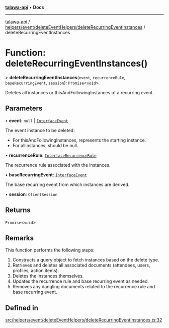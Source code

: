 [**talawa-api**](../../../../../README.md) • **Docs**

***

[talawa-api](../../../../../modules.md) / [helpers/event/deleteEventHelpers/deleteRecurringEventInstances](../README.md) / deleteRecurringEventInstances

# Function: deleteRecurringEventInstances()

\> **deleteRecurringEventInstances**(`event`, `recurrenceRule`, `baseRecurringEvent`, `session`): `Promise`\<`void`\>

Deletes all instances or thisAndFollowingInstances of a recurring event.

## Parameters

• **event**: `null` \| [`InterfaceEvent`](../../../../../models/Event/interfaces/InterfaceEvent.md)

The event instance to be deleted:
  - For thisAndFollowingInstances, represents the starting instance.
  - For allInstances, should be null.

• **recurrenceRule**: [`InterfaceRecurrenceRule`](../../../../../models/RecurrenceRule/interfaces/InterfaceRecurrenceRule.md)

The recurrence rule associated with the instances.

• **baseRecurringEvent**: [`InterfaceEvent`](../../../../../models/Event/interfaces/InterfaceEvent.md)

The base recurring event from which instances are derived.

• **session**: `ClientSession`

## Returns

`Promise`\<`void`\>

## Remarks

This function performs the following steps:
1. Constructs a query object to fetch instances based on the delete type.
2. Retrieves and deletes all associated documents (attendees, users, profiles, action items).
3. Deletes the instances themselves.
4. Updates the recurrence rule and base recurring event as needed.
5. Removes any dangling documents related to the recurrence rule and base recurring event.

## Defined in

[src/helpers/event/deleteEventHelpers/deleteRecurringEventInstances.ts:32](https://github.com/PalisadoesFoundation/talawa-api/blob/fb5076f344cd74d4e51c692cbc70fc337bf1ac39/src/helpers/event/deleteEventHelpers/deleteRecurringEventInstances.ts#L32)
